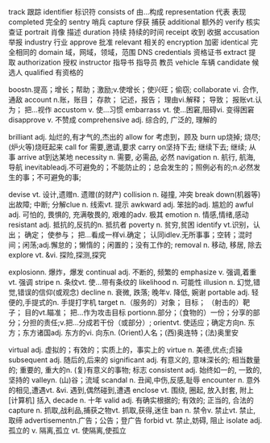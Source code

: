 track 跟踪
identifier 标识符
consists of 由...构成
representation 代表 表现
completed 完全的
sentry 哨兵
capture 俘获 捕获
additional 额外的
verify 核实 查证
portrait 肖像 描述
duration 持续 持续的时间
receipt 收到 收据
accusation 举报
industry 行业
approve 批准
relevant 相关的
encryption 加密
identical 完全相同的
domain 域，网域，领域，范围  DNS
credentials 资格证书
extract 提取
authorization 授权
instructor 指导书 指导员 教员
vehicle 车辆
candidate 候选人
qualified 有资格的











boostn.提高；增长；帮助；激励;v.使增长；使兴旺；偷窃;
collaborate vi. 合作,通敌
account n.账，账目； 存款； 记述，报告； 理由vi.解释； 导致； 报账vt.认为； 把…视作
accustom v. 使...习惯
embarrass vt. 使...困窘,阻碍vi. 变得困窘
disapprove v. 不赞成
comprehensive adj. 综合的, 广泛的, 理解的

brilliant adj. 灿烂的,有才气的,杰出的
allow for 考虑到，顾及
burn up烧掉; 烧尽; (炉火等)烧旺起来
call for 需要,邀请,要求
carry on坚持下去; 继续下去; 继续; 从事
arrive at到达某地
necessity n. 需要, 必需品, 必然
navigation n. 航行, 航海, 导航
inevitableadj.不可避免的；不能防止的；总会发生的；照例必有的;n.必然发生的事；不可避免的事;

devise vt. 设计,遗赠n. 遗赠(的财产)
collision n. 碰撞, 冲突
break down(机器等)出故障; 中断; 分解clue n. 线索vt. 提示
awkward adj. 笨拙的adj. 尴尬的
awful adj. 可怕的, 畏惧的, 充满敬畏的, 艰难的adv. 极其
emotion n. 情感,情绪,感动
resistant adj. 抵抗的,反抗的n. 抵抗者
poverty n. 贫穷,贫困
identify vt.识别，认出； 确定； 使参与； 把…看成一样vi.确定； 认同idlev.无所事事；空转；混时间；闲荡;adj.懈怠的；懒惰的；闲置的；没有工作的;
removal n. 移动, 移居, 除去
explore vt. &vi. 探险,探测,探究

explosionn. 爆炸，爆发
continual adj. 不断的, 频繁的
emphasize v. 强调,着重vt. 强调
stripe n. 条纹vt. 使...带有条纹的
likelihood n. 可能性
illusion n. 幻觉,错觉,错误的信仰(或观念)
decline n. 衰微, 跌落; 晚年v. 降低, 婉谢
portable adj. 轻便的,手提式的n. 手提打字机
target n.（服务的）对象； 目标； （射击的）靶子； 目的vt.瞄准； 把…作为攻击目标
portionn.部分；（食物的）一份；分享的部分；分担的责任;v.把…分成若干份（或部分）;
orientvt. 使适应；确定方向n. 东方；东方诸国adj. 东方的vi. 向东n. (Orient)人名；(西)奥连特；(法)奥里安

virtual adj. 虚拟的；有效的；实质上的，事实上的
virtue n. 美德,优点;贞操
subsequent adj. 随后的,后来的
significant adj. 有意义的, 意味深长的; 相当数量的; 重要的, 重大的n. (复)有意义的事物; 标志
consistent adj. 始终如一的, 一致的, 坚持的
valleyn. (山)谷；流域
scandal n. 丑闻,中伤,反感,耻辱
encounter n. 意外的相见,遭遇vt. &vi. 遇到,偶然碰到,遭遇
enclose vt. 围绕, 圈起, 放入封套, 附上[计算机] 括入
decade n. 十年
valid adj. 有确实根据的; 有效的; 正当的, 合法的
capture n. 抓取,战利品,捕获之物vt. 抓取,获得,迷住
ban n. 禁令v. 禁止vt. 禁止,取缔
advertisementn.广告；公告；登广告
forbid vt. 禁止,妨碍, 阻止
isolate adj. 孤立的 v. 隔离,孤立 vt. 使隔离,使孤立
